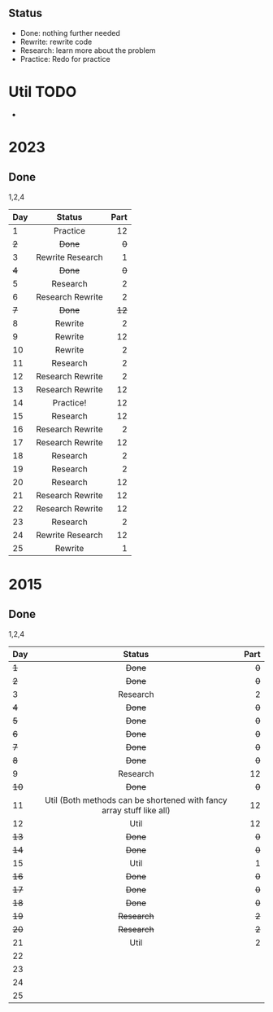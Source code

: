 ## Status

- Done: nothing further needed
- Rewrite: rewrite code
- Research: learn more about the problem
- Practice: Redo for practice

# Util TODO

- 

# 2023
## Done
1,2,4

| Day | Status | Part |
|  -  |     :-:    |   -:  |
|  1  | Practice | 12 |
|  ~~2~~  |    ~~Done~~   |   ~~0~~ |
|  3  | Rewrite Research | 1 |
|  ~~4~~  | ~~Done~~ | ~~0~~ |
|  5  | Research | 2 |
|  6  | Research Rewrite | 2 |
|  ~~7~~  | ~~Done~~ | ~~12~~ |
|  8  | Rewrite | 2 |
|  9  | Rewrite | 12 |
|  10  | Rewrite | 2 |
|  11  | Research | 2 |
|  12  | Research Rewrite | 2 |
|  13  | Research Rewrite | 12 |
|  14  | Practice! | 12 |
|  15  | Research | 12 |
|  16  | Research Rewrite | 2 |
|  17  | Research Rewrite | 12 |
|  18  | Research | 2 |
|  19  | Research | 2 |
|  20  | Research | 12 |
|  21  | Research Rewrite | 12 |
|  22  | Research Rewrite | 12 |
|  23  | Research | 2 |
|  24  | Rewrite Research | 12 |
|  25  | Rewrite | 1 |

# 2015
## Done
1,2,4

| Day | Status | Part |
|  -  |     :-:    |   -:  |
|  ~~1~~  | ~~Done~~ | ~~0~~ |
|  ~~2~~  | ~~Done~~ | ~~0~~ |
|  3  |  Research  | 2  |
|  ~~4~~  | ~~Done~~ | ~~0~~ |
|  ~~5~~  | ~~Done~~ | ~~0~~ |
|  ~~6~~  | ~~Done~~ | ~~0~~ |
|  ~~7~~  | ~~Done~~ | ~~0~~ |
|  ~~8~~  | ~~Done~~ | ~~0~~ |
|  9  | Research | 12 |
|  ~~10~~  | ~~Done~~ | ~~0~~ |
|  11  | Util (Both methods can be shortened with fancy array stuff like all) | 12 |
|  12  | Util | 12 |
|  ~~13~~  | ~~Done~~ | ~~0~~ |
|  ~~14~~  | ~~Done~~  | ~~0~~ |
|  15  | Util | 1 |
|  ~~16~~  | ~~Done~~ | ~~0~~ |
|  ~~17~~  | ~~Done~~ | ~~0~~ |
|  ~~18~~  | ~~Done~~ | ~~0~~ |
|  ~~19~~  | ~~Research~~ | ~~2~~ |
|  ~~20~~  | ~~Research~~ | ~~2~~ |
|  21  | Util | 2 |
|  22  |  | |
|  23  |  | |
|  24  |  | |
|  25  |  | |






<!-- 
| Day | Status | Part |
|  -  |     :-:    |   -:  |
|  1  |  |  |
|  2  |       |    |
|  3  |    |  |
|  4  |  | |
|  5  |  | |
|  6  |  | |
|  7  |  | |
|  8  |  | |
|  9  |  | |
|  10  |  | |
|  11  |  | |
|  12  |  | |
|  13  |  | |
|  14  |  | |
|  15  |  | |
|  16  |  | |
|  17  |  | |
|  18  |  | |
|  19  |  | |
|  20  |  | |
|  21  |  | |
|  22  |  | |
|  23  |  | |
|  24  |  | |
|  25  |  | | -->